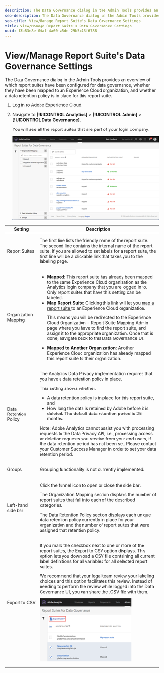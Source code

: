 ```yaml
---
description: The Data Governance dialog in the Admin Tools provides an overview of which report suites have been configured for data governance, whether they have been mapped to an Experience Cloud organization, and whether a data retention policy is in place for this report suite.
seo-description: The Data Governance dialog in the Admin Tools provides an overview of which report suites have been configured for data governance, whether they have been mapped to an Experience Cloud organization, and whether a data retention policy is in place for this report suite.
seo-title: View/Manage Report Suite's Data Governance Settings
title: View/Manage Report Suite's Data Governance Settings
uuid: f3b83e8e-00af-4a60-a5de-29b5c43f6788
---
```


# View/Manage Report Suite's Data Governance Settings

The Data Governance dialog in the Admin Tools provides an overview of which report suites have been configured for data governance, whether they have been mapped to an Experience Cloud organization, and whether a data retention policy is in place for this report suite.

1. Log in to Adobe Experience Cloud.
1. Navigate to  **[!UICONTROL Analytics]** > **[!UICONTROL Admin]** > **[!UICONTROL Data Governance]**.

   You will see all the report suites that are part of your login company:

   ![](assets/privacy_setup_an.png)

<table id="table_448292730FF0475E9DCB731882F9A29B"> 
 <thead> 
  <tr> 
   <th colname="col1" class="entry"> Setting </th> 
   <th colname="col2" class="entry"> Description </th> 
  </tr> 
 </thead>
 <tbody> 
  <tr> 
   <td colname="col1"> <p>Report Suites </p> </td> 
   <td colname="col2"> <p>The first line lists the friendly name of the report suite. The second line contains the internal name of the report suite. If you are allowed to set labels for a report suite, the first line will be a clickable link that takes you to the labeling page. </p> </td> 
  </tr> 
  <tr> 
   <td colname="col1"> <p>Organization Mapping </p> </td> 
   <td colname="col2"> 
    <ul id="ul_EF8F613B0C5E42D19DB60BD0C89C114B"> 
     <li id="li_B35EE88555F547EFBF55ADE9D0C9EC3B"><b>Mapped</b>: This report suite has already been mapped to the same Experience Cloud organization as the Analytics login company that you are logged in to. Only report suites that have this setting can be labeled. </li> 
     <li id="li_4E800BF80CFF477BAA091EF272D9071C"><b>Map Report Suite</b>: Clicking this link will let you <a href="https://marketing.adobe.com/resources/help/en_US/mcloud/report-suite-mapping.html"> map a report suite </a> to an Experience Cloud organization. <p>This means you will be redirected to the Experience Cloud Organization - Report Suite Mapping Admin page where you have to find the report suite, and assign it to the appropriate organization. Once that is done, navigate back to this Data Governance UI. </p> </li> 
     <li id="li_FF825A65D089487BBF5FCB0D74D41CD7"><b>Mapped to Another Organization</b>: Another Experience Cloud organization has already mapped this report suite to their organization. </li> 
    </ul> </td> 
  </tr> 
  <tr> 
   <td colname="col1"> <p>Data Retention Policy </p> </td> 
   <td colname="col2"> <p>The Analytics Data Privacy implementation requires that you have a data retention policy in place. </p> <p>This setting shows whether: </p> 
    <ul> 
     <li>A data retention policy is in place for this report suite, and </li> 
     <li>How long the data is retained by Adobe before it is deleted. The default data retention period is 25 months. </li> 
    </ul> <p>Note:  Adobe Analytics cannot assist you with processing requests to the Data Privacy API, i.e., processing access or deletion requests you receive from your end users, if the data retention period has not been set. Please contact your Customer Success Manager in order to set your data retention period. </p> </td> 
  </tr> 
  <tr> 
   <td colname="col1"> <p>Groups </p> </td> 
   <td colname="col2"> <p>Grouping functionality is not currently implemented. </p> </td> 
  </tr> 
  <tr> 
   <td colname="col1"> <p>Left-hand side bar </p> </td> 
   <td colname="col2"> <p>Click the funnel icon to open or close the side bar. </p> <p>The Organization Mapping section displays the number of report suites that fall into each of the described categories. </p> <p>The Data Retention Policy section displays each unique data retention policy currently in place for your organization and the number of report suites that were assigned that retention policy. </p> </td> 
  </tr> 
  <tr> 
   <td colname="col1"> <p>Export to CSV </p> </td> 
   <td colname="col2"> <p>If you mark the checkbox next to one or more of the report suites, the <span class="uicontrol"> Export to CSV </span> option displays. This option lets you download a CSV file containing all current label definitions for all variables for all selected report suites. </p> <p>We recommend that your legal team review your labeling choices and this option facilitates this review. Instead of needing to perform the review while logged into the Data Governance UI, you can share the .CSV file with them. </p> <p><img placement="break"  src="assets/export_csv.png" width="300px" id="image_5FE821B2D07B402D8E0F6FE53D6FC52E" /> </p> </td> 
  </tr> 
 </tbody> 
</table>

